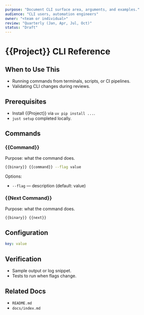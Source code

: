 ```yaml
---
purpose: "Document CLI surface area, arguments, and examples."
audience: "CLI users, automation engineers"
owner: "<team or individual>"
review: "Quarterly (Jan, Apr, Jul, Oct)"
status: "Draft"
---
```


# {{Project}} CLI Reference

## When to Use This

- Running commands from terminals, scripts, or CI pipelines.
- Validating CLI changes during reviews.

## Prerequisites

- Install {{Project}} via `uv pip install ...`.
- `just setup` completed locally.

## Commands

### {{Command}}

Purpose: what the command does.

```bash
{{binary}} {{command}} --flag value
```

Options:

- `--flag` — description (default: value)

### {{Next Command}}

Purpose: what the command does.

```bash
{{binary}} {{next}}
```

## Configuration

```yaml
key: value
```

## Verification

- Sample output or log snippet.
- Tests to run when flags change.

## Related Docs

- `README.md`
- `docs/index.md`

